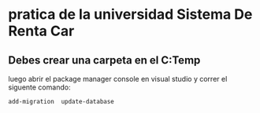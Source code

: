 # pratica de la universidad Sistema De Renta Car 


## Debes crear una carpeta en el C:Temp 
luego abrir el package manager console en visual studio y correr el siguente comando:

  `
  add-migration 
  update-database
  `
